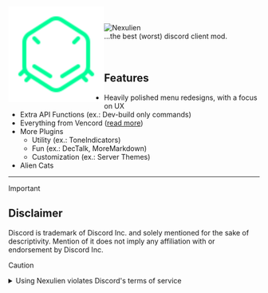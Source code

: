 <p>
<img alt="Nexulien" src="./images/logo.svg" height="192px" width="192px" align="left">
<br>
<br>
<img alt="Nexulien" src="./images/nexulien.svg"><br>
...the best (worst) discord client mod.
<br>
<br>
<br>
</p>

## Features

-   Heavily polished menu redesigns, with a focus on UX
-   Extra API Functions (ex.: Dev-build only commands)
-   Everything from Vencord ([read more](https://github.com/Vendicated/Vencord/?tab=readme-ov-file#features))
-   More Plugins
    -   Utility (ex.: ToneIndicators)
    -   Fun (ex.: DecTalk, MoreMarkdown)
    -   Customization (ex.: Server Themes)
-   Alien Cats

---

> [!IMPORTANT]
>
> ## Disclaimer
>
> Discord is trademark of Discord Inc. and solely mentioned for the sake of descriptivity.
> Mention of it does not imply any affiliation with or endorsement by Discord Inc.

> [!CAUTION]
>
> <details>
> <summary>Using Nexulien violates Discord's terms of service</summary>
>
> ## Client modifications are against Discord's Terms of Service.
>
> However, Discord is pretty indifferent about them and there are no known cases of users getting banned for using client mods! So you should generally be fine as long as you don’t use any plugins that implement abusive behaviour. But no worries, all inbuilt plugins are > safe to use!
>
> Regardless, if your account is very important to you and it getting disabled would be a disaster for you, you should probably not use any client mods (not exclusive to Nexulien), just to be safe.
>
> Additionally, make sure not to post screenshots with Nexulien in a server where you might get banned for it.
>
> </details>
